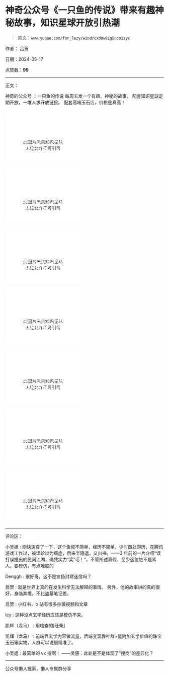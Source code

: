 # 神奇公众号《一只鱼的传说》带来有趣神秘故事，知识星球开放引热潮

> 原文：[`www.yuque.com/for_lazy/wind/cxd0w01g5ncoisyc`](https://www.yuque.com/for_lazy/wind/cxd0w01g5ncoisyc)

作者： 吕贺

日期：2024-05-17

点赞数：**99**

* * *

正文：

神奇的公众号 ：一只鱼的传说 每周五发一个有趣、神秘的故事。 配套知识星球定期开放，一堆人求开放链接。 配套高端玉石店，价格是真高！

![](img/e1adc0641d8424587331e1cf49759632.png)

![](img/9b30521e298d5ace32d98145819bc956.png)

![](img/77dd05d8a03c62c74a92f9e18757cbc9.png)

![](img/6aff9a350d559362aef5bdfc9e9d9894.png)

![](img/b1e758e985df81d53b0285faced60eae.png)

![](img/5d4ce703dd7e7215874a2496c0939064.png)

![](img/661d0cb89c89742f570eca497bd80801.png)

* * *

评论区：

小吴姐 : 刚快速查了一下，这个鱼叔不简单，经历不简单，少时四处游历，在腾讯游戏工作过，被误诊过为癌症，后来半隐退，又出书。——3 年前的一片介绍“误打误撞出的民间江湖，确凭实力“奖”话！”。不管所述真假，至少这位绝不是素人。要模仿，有点难度的

Denggh : 很好奇，这不是宣扬封建迷信吗？

吕贺 : 就是世界上真的在发生科学无法解释的事情。 另外，他的故事讲的真的很好，身临其境，不比盗墓笔记差。

吕贺 : 小红书，b 站有很多抄袭视频和文章

Icy : 这种没点玄学经历应该是模仿不来。

凯辉（龙马） : 用啥查的[旺柴]

凯辉（龙马） : 前端靠玄学内容做流量，后端变现靠社群+能附加玄学价值的珠宝玉石等实物，人群可以说很精准了。

小吴姐 : 最简单的 vx 搜啊！ ——灵感：此处是不是体现了“搜商”的差异化？

* * *

公众号懒人搜索，懒人专属群分享